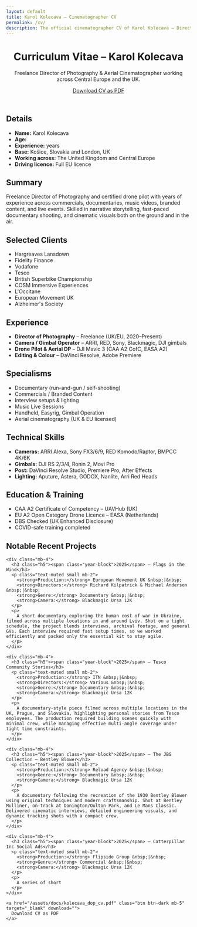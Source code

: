 ```yaml
---
layout: default
title: Karol Kolecava – Cinematographer CV
permalink: /cv/
description: The official cinematographer CV of Karol Kolecava – Director of Photography and drone operator working across Europe and the UK. View past clients, technical skills, project highlights, and download his full PDF résumé.
---
```


<div class="container mt-5 pt-5">

  <header>
    <h1 class="mb-4">Curriculum Vitae – Karol Kolecava</h1>
    <p class="lead text-muted">Freelance Director of Photography & Aerial Cinematographer working across Central Europe and the UK.</p>
    <a href="/assets/docs/kolecava_dop_cv.pdf" class="btn btn-dark mb-5" target="_blank" download="">
      Download CV as PDF
    </a>
  </header>

  <!-- Personal Details -->
  <section class="mb-5" aria-labelledby="cv-details">
    <h2 id="cv-details" class="text-uppercase text-muted border-bottom pb-2">Details</h2>
    <ul class="list-unstyled mt-3">
      <li><strong>Name:</strong> Karol Kolecava</li>
      <li><strong>Age:</strong> <span id="current-age"></span></li>
      <li><strong>Experience:</strong> <span class="experience-years"></span> years</li>
      <li><strong>Base:</strong> Košice, Slovakia and London, UK</li>
      <li><strong>Working across:</strong> The United Kingdom and Central Europe</li>
      <li><strong>Driving licence:</strong> Full EU licence</li>
    </ul>
  </section>

  <!-- Summary -->
  <section class="mb-5" aria-labelledby="cv-summary">
    <h2 id="cv-summary" class="text-uppercase text-muted border-bottom pb-2">Summary</h2>
    <p>
      Freelance Director of Photography and certified drone pilot with <span class="experience-years"></span> years of experience across commercials, documentaries, music videos, branded content, and live events. Skilled in narrative storytelling, fast-paced documentary shooting, and cinematic visuals both on the ground and in the air.
    </p>
  </section>

  <!-- Clients -->
  <section class="mb-5" aria-labelledby="cv-clients">
    <h2 id="cv-clients" class="text-uppercase text-muted border-bottom pb-2">Selected Clients</h2>
    <ul class="list-unstyled mt-3">
      <li>Hargreaves Lansdown</li>
      <li>Fidelity Finance</li>
      <li>Vodafone</li>
      <li>Tesco</li>
      <li>British Superbike Championship</li>
      <li>COSM Immersive Experiences</li>
      <li>L'Occitane</li>
      <li>European Movement UK</li>
      <li>Alzheimer's Society</li>
    </ul>
  </section>

  <!-- Roles & Capabilities -->
  <section class="mb-5" aria-labelledby="cv-experience">
    <h2 id="cv-experience" class="text-uppercase text-muted border-bottom pb-2">Experience</h2>
    <ul class="list-unstyled mt-3">
      <li><strong>Director of Photography</strong> – Freelance (UK/EU, 2020–Present)</li>
      <li><strong>Camera / Gimbal Operator</strong> – ARRI, RED, Sony, Blackmagic, DJI gimbals</li>
      <li><strong>Drone Pilot & Aerial DP</strong> – DJI Mavic 3 (CAA A2 CofC, EASA A2)</li>
      <li><strong>Editing & Colour</strong> – DaVinci Resolve, Adobe Premiere</li>
    </ul>
  </section>

  <!-- Specialisms -->
  <section class="mb-5" aria-labelledby="cv-specialisms">
    <h2 id="cv-specialisms" class="text-uppercase text-muted border-bottom pb-2">Specialisms</h2>
    <ul class="list-unstyled mt-3">
      <li>Documentary (run-and-gun / self-shooting)</li>
      <li>Commercials / Branded Content</li>
      <li>Interview setups & lighting</li>
      <li>Music Live Sessions</li>
      <li>Handheld, Easyrig, Gimbal Operation</li>
      <li>Aerial cinematography (UK & EU licensed)</li>
    </ul>
  </section>

  <!-- Tech -->
  <section class="mb-5" aria-labelledby="cv-technical">
    <h2 id="cv-technical" class="text-uppercase text-muted border-bottom pb-2">Technical Skills</h2>
    <ul class="list-unstyled mt-3">
      <li><strong>Cameras:</strong> ARRI Alexa, Sony FX3/6/9, RED Komodo/Raptor, BMPCC 4K/6K</li>
      <li><strong>Gimbals:</strong> DJI RS 2/3/4, Ronin 2, Movi Pro</li>
      <li><strong>Post:</strong> DaVinci Resolve Studio, Premiere Pro, After Effects</li>
      <li><strong>Lighting:</strong> Aputure, Astera, GODOX, Nanlite, Arri Red Heads</li>
    </ul>
  </section>

  <!-- Training -->
  <section class="mb-5" aria-labelledby="cv-education">
    <h2 id="cv-education" class="text-uppercase text-muted border-bottom pb-2">Education & Training</h2>
    <ul class="list-unstyled mt-3">
      <li>CAA A2 Certificate of Competency – UAVHub (UK)</li>
      <li>EU A2 Open Category Drone Licence – EASA (Netherlands)</li>
      <li>DBS Checked (UK Enhanced Disclosure)</li>
      <li>COVID-safe training completed</li>
    </ul>
  </section>

  <!-- Projects -->
  <section class="mb-5" aria-labelledby="cv-projects">
    <h2 id="cv-projects" class="text-uppercase text-muted border-bottom pb-2">Notable Recent Projects</h2>

    <div class="mb-4">
      <h3 class="h5"><span class="year-block">2025</span> – Flags in the Wind</h3>
      <p class="text-muted small mb-2">
        <strong>Production:</strong> European Movement UK &nbsp;|&nbsp;
        <strong>Directors:</strong> Richard Kilpatrick & Michael Anderson &nbsp;|&nbsp;
        <strong>Genre:</strong> Documentary &nbsp;|&nbsp;
        <strong>Camera:</strong> Blackmagic Ursa 12K
      </p>
      <p>
        A short documentary exploring the human cost of war in Ukraine, filmed across multiple locations in and around Lviv. Shot on a tight schedule, the project blends interviews, archival footage, and general GVs. Each interview required fast setup times, so we worked efficiently and packed only the essential kit to stay agile.
      </p>
    </div>

    <div class="mb-4">
      <h3 class="h5"><span class="year-block">2025</span> – Tesco Community Stories</h3>
      <p class="text-muted small mb-2">
        <strong>Production:</strong> ITN &nbsp;|&nbsp;
        <strong>Directors:</strong> Various &nbsp;|&nbsp;
        <strong>Genre:</strong> Documentary &nbsp;|&nbsp;
        <strong>Camera:</strong> Blackmagic Ursa 12K
      </p>
      <p>
        A documentary-style piece filmed across multiple locations in the UK, Prague, and Slovakia, highlighting personal stories from Tesco employees. The production required building scenes quickly with minimal crew, while managing effective multi-angle coverage under tight time constraints.
      </p>
    </div>

    <div class="mb-4">
      <h3 class="h5"><span class="year-block">2025</span> – The JBS Collection – Bentley Blower</h3>
      <p class="text-muted small mb-2">
        <strong>Production:</strong> Reload Agency &nbsp;|&nbsp;
        <strong>Genre:</strong> Documentary &nbsp;|&nbsp;
        <strong>Camera:</strong> Blackmagic Ursa 12K
      </p>
      <p>
        A documentary following the recreation of the 1930 Bentley Blower using original techniques and modern craftsmanship. Shot at Bentley Mulliner, on-track at Donington/Oulton Park, and Le Mans Classic. Delivered cinematic interviews, detailed engineering visuals, and dynamic tracking shots with a compact crew.
      </p>
    </div>

    <div class="mb-4">
      <h3 class="h5"><span class="year-block">2025</span> – Catterpillar Inc Social Ads</h3>
      <p class="text-muted small mb-2">
        <strong>Production:</strong> Flipside Group &nbsp;|&nbsp;
        <strong>Genre:</strong> Commercial &nbsp;|&nbsp;
        <strong>Camera:</strong> Blackmagic Ursa 12K
      </p>
      <p>
        A series of short 
      </p>
    </div>
  </section>

  <!-- Repeat download CTA -->
    <a href="/assets/docs/kolecava_dop_cv.pdf" class="btn btn-dark mb-5" target="_blank" download="">
      Download CV as PDF
    </a>

</div>

<!-- Age and Experience Autoupdate -->
<script>
  document.addEventListener("DOMContentLoaded", function () {
    document.body.classList.add("js-enabled");

    // Age calc
    const birthDate = new Date(1993, 11, 17); // Dec 17, 1993
    const now = new Date();
    let age = now.getFullYear() - birthDate.getFullYear();
    const m = now.getMonth() - birthDate.getMonth();
    if (m < 0 || (m === 0 && now.getDate() < birthDate.getDate())) age--;
    document.getElementById("current-age").textContent = age;

    // Experience calc (start year: 2020)
    const expYears = now.getFullYear() - 2020;
    document.querySelectorAll(".experience-years").forEach(el => {
      el.textContent = expYears;
    });
  });
</script>
